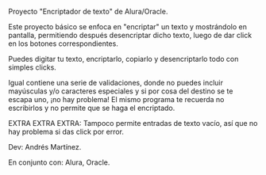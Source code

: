 Proyecto "Encriptador de texto" de Alura/Oracle.

Este proyecto básico se enfoca en "encriptar" un texto y mostrándolo en pantalla, permitiendo después desencriptar dicho texto, luego de dar click en los botones correspondientes.

Puedes digitar tu texto, encriptarlo, copiarlo y desencriptarlo todo con simples clicks.

Igual contiene una serie de validaciones, donde no puedes incluir mayúsculas y/o caracteres especiales y si por cosa del destino se te escapa uno, ¡no hay problema! El mismo programa te recuerda no escribirlos
y no permite que se haga el encriptado.

EXTRA EXTRA EXTRA:
Tampoco permite entradas de texto vacío, así que no hay problema si das click por error.



Dev:
Andrés Martínez.

En conjunto con:
Alura, Oracle.
